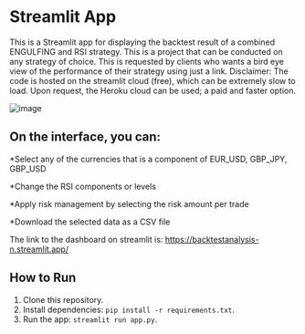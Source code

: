 # Streamlit App

This is a Streamlit app for displaying the backtest result of a combined ENGULFING and RSI strategy. This is a project that can be conducted on any strategy of choice. This is requested by clients who wants a bird eye view of the performance of their strategy using just a link. 
Disclaimer: The code is hosted on the streamlit cloud (free), which can be extremely slow to load. Upon request, the Heroku cloud can be used; a paid and faster option.

![image](https://github.com/user-attachments/assets/5a58ff20-9111-4234-af27-531bb5927461)



## On the interface, you can:

*Select any of the currencies that is a component of EUR_USD, GBP_JPY, GBP_USD

*Change the RSI components or levels

*Apply risk management by selecting the risk amount per trade

*Download the selected data as a CSV file

The link to the dashboard on streamlit is: https://backtestanalysis-n.streamlit.app/

## How to Run
1. Clone this repository.
2. Install dependencies: `pip install -r requirements.txt`.
3. Run the app: `streamlit run app.py`.
